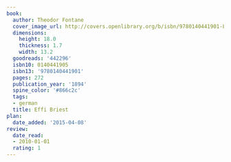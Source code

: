 ```yaml
---
book:
  author: Theodor Fontane
  cover_image_url: http://covers.openlibrary.org/b/isbn/9780140441901-L.jpg
  dimensions:
    height: 18.0
    thickness: 1.7
    width: 13.2
  goodreads: '442296'
  isbn10: 0140441905
  isbn13: '9780140441901'
  pages: 272
  publication_year: '1894'
  spine_color: '#866c2c'
  tags:
  - german
  title: Effi Briest
plan:
  date_added: '2015-04-08'
review:
  date_read:
  - 2010-01-01
  rating: 1
---
```

